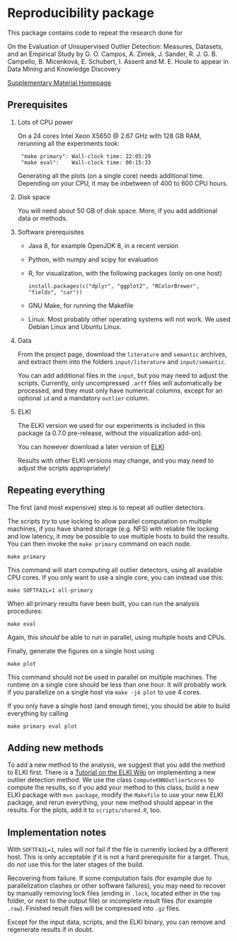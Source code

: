 Reproducibility package
=======================

This package contains code to repeat the research done for

On the Evaluation of Unsupervised Outlier Detection: Measures, Datasets, and an Empirical Study
by G. O. Campos, A. Zimek, J. Sander, R. J. G. B. Campello, B. Micenková, E. Schubert, I. Assent and M. E. Houle
to appear in Data Mining and Knowledge Discovery

[Supplementary Material Homepage](http://www.dbs.ifi.lmu.de/research/outlier-evaluation/)


Prerequisites
-------------

1. Lots of CPU power

	On a 24 cores Intel Xeon X5650 @ 2.67 GHz with 128 GB RAM,
	rerunning all the experiments took:

		"make primary": Wall-clock time: 22:05:29
		"make eval":    Wall-clock time: 00:15:33

	Generating all the plots (on a single core) needs additional time.
	Depending on your CPU, it may be inbetween of 400 to 600 CPU hours.

2. Disk space

	You will need about 50 GB of disk space. More, if you add additional data or methods.

3. Software prerequisites

	* Java 8, for example OpenJDK 8, in a recent version

	* Python, with numpy and scipy for evaluation

	* R, for visualization, with the following packages (only on one host)

		`install.packages(c("dplyr", "ggplot2", "RColorBrewer", "fields", "car"))`

	* GNU Make, for running the Makefile

	* Linux. Most probably other operating systems will not work.
	  We used Debian Linux and Ubuntu Linux.

4. Data

	From the project page, download the `literature` and `semantic` archives,
	and extract them into the folders `input/literature` and `input/semantic`.

	You can add additional files in the `input`, but you may need to adjust the
scripts.
	Currently, only uncompressed `.arff` files will automatically be processed, and they
	must only have numerical columns, except for an optional `id` and a mandatory `outlier` column.

5. ELKI

	The ELKI version we used for our experiments is included in this package (a 0.7.0 pre-release, without the visualization add-on).

	You can however download a later version of [ELKI](http://elki.dbs.ifi.lmu.de/)

	Results with other ELKI versions may change, and you may need to adjust the scripts appropriately!


Repeating everything
--------------------

The first (and most expensive) step is to repeat all outlier detectors.

The scripts _try_ to use locking to allow parallel computation on multiple machines,
if you have shared storage (e.g. NFS) with reliable file locking and low latency,
it _may_ be possible to use multiple hosts to build the results. You can then
invoke the `make primary` command on each node.

	make primary

This command will start computing all outlier detectors, using all available CPU cores.
If you only want to use a single core, you can instead use this:

	make SOFTFAIL=1 all-primary

When all primary results have been built, you can run the analysis procedures:

	make eval

Again, this _should_ be able to run in parallel, using multiple hosts and CPUs.

Finally, generate the figures on a single host using

	make plot

This command should _not_ be used in parallel on multiple machines. The runtime
on a single core should be less than one hour. It will probably work if you
parallelize on a single host via `make -j4 plot` to use 4 cores.

If you only have a single host (and enough time), you should be able to build everything by calling

	make primary eval plot


Adding new methods
------------------

To add a new method to the analysis, we suggest that you add the method to ELKI first.
There is a [Tutorial on the ELKI Wiki](http://elki.dbs.ifi.lmu.de/wiki/Tutorial/OutlierODIN) on implementing a new outlier detection method.
We use the class `ComputeKNNOutlierScores` to compute the results, so if you
add your method to this class, build a new ELKI package with `mvn package`,
modify the `Makefile` to use your new ELKI package, and rerun everything, your
new method should appear in the results.
For the plots, add it to `scripts/shared.R`, too.


Implementation notes
--------------------

With `SOFTFAIL=1`, rules will _not_ fail if the file is currently locked by a
different host. This is only acceptable _if_ it is not a hard prerequisite for
a target. Thus, do _not_ use this for the later stages of the build.

Recovering from failure. If some computation fails (for example due to
parallelization clashes or other software failures), you may need to recover by
manually removing lock files (ending in `.lock`, located either in the `tmp`
folder, or next to the output file) or incomplete result files (for example
`.raw`). Finished result files will be compressed into `.gz` files.

Except for the input data, scripts, and the ELKI binary, you can remove and
regenerate results if in doubt.
